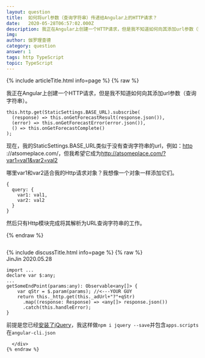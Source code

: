 ```yaml
---
layout: question
title:  如何将url参数（查询字符串）传递给Angular上的HTTP请求？
date:   2020-05-28T06:57:02.000Z
description: 我正在Angular上创建一个HTTP请求，但是我不知道如何向其添加url参数（查询字符串）。this.http.get(StaticSettings...
img: 
author: 伽罗理查德
category: question
answer: 1
tags: http TypeScript
topic: TypeScript
---
```

<div class="article-root">
  <div class="article">
    {% include articleTitle.html info=page %}
    {% raw %}
    <div class="article-content"><p><font style="vertical-align: inherit;"><font style="vertical-align: inherit;">我正在Angular上创建一个HTTP请求，但是我不知道如何向其添加url参数（查询字符串）。</font></font></p>

<pre class="lang-js prettyprint prettyprinted" style=""><code><span class="kwd">this</span><span class="pun">.</span><span class="pln">http</span><span class="pun">.</span><span class="kwd">get</span><span class="pun">(</span><span class="typ">StaticSettings</span><span class="pun">.</span><span class="pln">BASE_URL</span><span class="pun">).</span><span class="pln">subscribe</span><span class="pun">(</span><span class="pln">
  </span><span class="pun">(</span><span class="pln">response</span><span class="pun">)</span><span class="pln"> </span><span class="pun">=&gt;</span><span class="pln"> </span><span class="kwd">this</span><span class="pun">.</span><span class="pln">onGetForecastResult</span><span class="pun">(</span><span class="pln">response</span><span class="pun">.</span><span class="pln">json</span><span class="pun">()),</span><span class="pln">
  </span><span class="pun">(</span><span class="pln">error</span><span class="pun">)</span><span class="pln"> </span><span class="pun">=&gt;</span><span class="pln"> </span><span class="kwd">this</span><span class="pun">.</span><span class="pln">onGetForecastError</span><span class="pun">(</span><span class="pln">error</span><span class="pun">.</span><span class="pln">json</span><span class="pun">()),</span><span class="pln">
  </span><span class="pun">()</span><span class="pln"> </span><span class="pun">=&gt;</span><span class="pln"> </span><span class="kwd">this</span><span class="pun">.</span><span class="pln">onGetForecastComplete</span><span class="pun">()</span><span class="pln">
</span><span class="pun">);</span></code></pre>



<p><font style="vertical-align: inherit;"><font style="vertical-align: inherit;">现在，我的StaticSettings.BASE_URL类似于没有查询字符串的url，例如：</font></font><a href="http://atsomeplace.com/" rel="noreferrer"><font style="vertical-align: inherit;"><font style="vertical-align: inherit;">http</font></font></a><font style="vertical-align: inherit;"><font style="vertical-align: inherit;"> ://atsomeplace.com/，</font><font style="vertical-align: inherit;">但我希望它成为</font></font><a href="http://atsomeplace.com/?var1=val1&amp;var2=val2" rel="noreferrer"><font style="vertical-align: inherit;"><font style="vertical-align: inherit;">http://atsomeplace.com/?var1=val1&amp;var2=val2</font></font></a></p>

<p><font style="vertical-align: inherit;"><font style="vertical-align: inherit;">哪里var1和var2适合我的Http请求对象？</font><font style="vertical-align: inherit;">我想像一个对象一样添加它们。</font></font></p>

<pre class="lang-js prettyprint prettyprinted" style=""><code><span class="pun">{</span><span class="pln">
  query</span><span class="pun">:</span><span class="pln"> </span><span class="pun">{</span><span class="pln">
    var1</span><span class="pun">:</span><span class="pln"> val1</span><span class="pun">,</span><span class="pln">
    var2</span><span class="pun">:</span><span class="pln"> val2
  </span><span class="pun">}</span><span class="pln">
</span><span class="pun">}</span></code></pre>



<p><font style="vertical-align: inherit;"><font style="vertical-align: inherit;">然后只有Http模块完成将其解析为URL查询字符串的工作。</font></font></p></div>
    {% endraw %}
  </div>
  <p style="height: 0;width:0;overflow: hidden;"> 第4205篇《如何将url参数（查询字符串）传递给Angular上的HTTP请求？》来自Winter(https://github.com/aiyld/aiyld.github.io)的站点</p>
  <div class="discuss-wrapper">
    {% include discussTitle.html info=page %}
    {% raw %}
    <div class="discuss-item">
        <div class="discuss-parent">
          <div class="discuss-meta">
            <span class="discuss-user">JinJin</span>
            <span class="discuss-time">2020.05.28</span>
          </div>
          <div class="discuss-comment"><pre class="lang-js prettyprint prettyprinted" style=""><code><span class="kwd">import</span><span class="pln"> </span><span class="pun">...</span><span class="pln">
declare </span><span class="kwd">var</span><span class="pln"> $</span><span class="pun">:</span><span class="pln">any</span><span class="pun">;</span><span class="pln">
</span><span class="pun">...</span><span class="pln">
getSomeEndPoint</span><span class="pun">(</span><span class="pln">params</span><span class="pun">:</span><span class="pln">any</span><span class="pun">):</span><span class="pln"> </span><span class="typ">Observable</span><span class="pun">&lt;</span><span class="pln">any</span><span class="pun">[]&gt;</span><span class="pln"> </span><span class="pun">{</span><span class="pln">
    </span><span class="kwd">var</span><span class="pln"> qStr </span><span class="pun">=</span><span class="pln"> $</span><span class="pun">.</span><span class="pln">param</span><span class="pun">(</span><span class="pln">params</span><span class="pun">);</span><span class="pln"> </span><span class="com">//&lt;---YOUR GUY</span><span class="pln">
    </span><span class="kwd">return</span><span class="pln"> </span><span class="kwd">this</span><span class="pun">.</span><span class="pln">_http</span><span class="pun">.</span><span class="kwd">get</span><span class="pun">(</span><span class="kwd">this</span><span class="pun">.</span><span class="pln">_adUrl</span><span class="pun">+</span><span class="str">"?"</span><span class="pun">+</span><span class="pln">qStr</span><span class="pun">)</span><span class="pln">
      </span><span class="pun">.</span><span class="pln">map</span><span class="pun">((</span><span class="pln">response</span><span class="pun">:</span><span class="pln"> </span><span class="typ">Response</span><span class="pun">)</span><span class="pln"> </span><span class="pun">=&gt;</span><span class="pln"> </span><span class="pun">&lt;</span><span class="pln">any</span><span class="pun">[]&gt;</span><span class="pln"> response</span><span class="pun">.</span><span class="pln">json</span><span class="pun">())</span><span class="pln">
      </span><span class="pun">.</span><span class="kwd">catch</span><span class="pun">(</span><span class="kwd">this</span><span class="pun">.</span><span class="pln">handleError</span><span class="pun">);</span><span class="pln">
</span><span class="pun">}</span></code></pre>

<p><font style="vertical-align: inherit;"><font style="vertical-align: inherit;">前提是您已经</font></font><a href="https://github.com/angular/angular-cli#3rd-party-library-installation" rel="nofollow noreferrer"><font style="vertical-align: inherit;"><font style="vertical-align: inherit;">安装了jQuery</font></font></a><font style="vertical-align: inherit;"><font style="vertical-align: inherit;">，我这样做</font></font><code>npm i jquery --save</code><font style="vertical-align: inherit;"><font style="vertical-align: inherit;">并包含</font></font><code>apps.scripts</code><font style="vertical-align: inherit;"><font style="vertical-align: inherit;">在</font></font><code>angular-cli.json</code></p></div>
        </div>
        
      </div>
    {% endraw %}
  </div>
<div>
